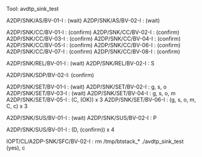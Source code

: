 Tool: avdtp_sink_test

A2DP/SNK/AS/BV-01-I : (wait)
A2DP/SNK/AS/BV-02-I : (wait)

A2DP/SNK/CC/BV-01-I : (confirm)
A2DP/SNK/CC/BV-02-I : (confirm)
A2DP/SNK/CC/BV-03-I : (confirm)
A2DP/SNK/CC/BV-04-I : (confirm)
A2DP/SNK/CC/BV-05-I : (confirm)
A2DP/SNK/CC/BV-06-I : (confirm)
A2DP/SNK/CC/BV-07-I : (confirm)
A2DP/SNK/CC/BV-08-I : (confirm)

A2DP/SNK/REL/BV-01-I : (wait)
A2DP/SNK/REL/BV-02-I : S

A2DP/SNK/SDP/BV-02-I: (confirm)

A2DP/SNK/SET/BV-01-I : (wait)
A2DP/SNK/SET/BV-02-I : g, s, o
A2DP/SNK/SET/BV-03-I : (wait)
A2DP/SNK/SET/BV-04-I : g, s, o, m
A2DP/SNK/SET/BV-05-I : (C, (OK)) x 3
A2DP/SNK/SET/BV-06-I : (g, s, o, m, C, c) x 3

A2DP/SNK/SUS/BV-01-I : (wait)
A2DP/SNK/SUS/BV-02-I : P

A2DP/SNK/SUS/BV-01-I : (D, (confirm)) x 4

IOPT/CL/A2DP-SNK/SFC/BV-02-I : 
    rm /tmp/btstack_*
    ./avdtp_sink_test
    (yes), c
